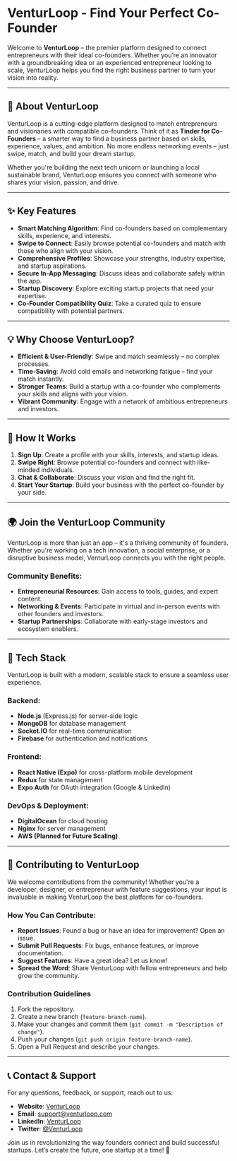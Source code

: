 # VenturLoop - Find Your Perfect Co-Founder

Welcome to **VenturLoop** – the premier platform designed to connect entrepreneurs with their ideal co-founders. Whether you’re an innovator with a groundbreaking idea or an experienced entrepreneur looking to scale, VenturLoop helps you find the right business partner to turn your vision into reality.

---

## 🚀 About VenturLoop

VenturLoop is a cutting-edge platform designed to match entrepreneurs and visionaries with compatible co-founders. Think of it as **Tinder for Co-Founders** – a smarter way to find a business partner based on skills, experience, values, and ambition. No more endless networking events – just swipe, match, and build your dream startup.

Whether you're building the next tech unicorn or launching a local sustainable brand, VenturLoop ensures you connect with someone who shares your vision, passion, and drive.

---

## ✨ Key Features

- **Smart Matching Algorithm**: Find co-founders based on complementary skills, experience, and interests.
- **Swipe to Connect**: Easily browse potential co-founders and match with those who align with your vision.
- **Comprehensive Profiles**: Showcase your strengths, industry expertise, and startup aspirations.
- **Secure In-App Messaging**: Discuss ideas and collaborate safely within the app.
- **Startup Discovery**: Explore exciting startup projects that need your expertise.
- **Co-Founder Compatibility Quiz**: Take a curated quiz to ensure compatibility with potential partners.

---

## 💡 Why Choose VenturLoop?

- **Efficient & User-Friendly**: Swipe and match seamlessly – no complex processes.
- **Time-Saving**: Avoid cold emails and networking fatigue – find your match instantly.
- **Stronger Teams**: Build a startup with a co-founder who complements your skills and aligns with your vision.
- **Vibrant Community**: Engage with a network of ambitious entrepreneurs and investors.

---

## 🎯 How It Works

1. **Sign Up**: Create a profile with your skills, interests, and startup ideas.
2. **Swipe Right**: Browse potential co-founders and connect with like-minded individuals.
3. **Chat & Collaborate**: Discuss your vision and find the right fit.
4. **Start Your Startup**: Build your business with the perfect co-founder by your side.

---

## 🌍 Join the VenturLoop Community

VenturLoop is more than just an app – it's a thriving community of founders. Whether you're working on a tech innovation, a social enterprise, or a disruptive business model, VenturLoop connects you with the right people.

### Community Benefits:
- **Entrepreneurial Resources**: Gain access to tools, guides, and expert content.
- **Networking & Events**: Participate in virtual and in-person events with other founders and investors.
- **Startup Partnerships**: Collaborate with early-stage investors and ecosystem enablers.

---

## 🔧 Tech Stack

VenturLoop is built with a modern, scalable stack to ensure a seamless user experience.

### Backend:
- **Node.js** (Express.js) for server-side logic
- **MongoDB** for database management
- **Socket.IO** for real-time communication
- **Firebase** for authentication and notifications

### Frontend:
- **React Native (Expo)** for cross-platform mobile development
- **Redux** for state management
- **Expo Auth** for OAuth integration (Google & LinkedIn)

### DevOps & Deployment:
- **DigitalOcean** for cloud hosting
- **Nginx** for server management
- **AWS (Planned for Future Scaling)**

---

## 🤝 Contributing to VenturLoop

We welcome contributions from the community! Whether you're a developer, designer, or entrepreneur with feature suggestions, your input is invaluable in making VenturLoop the best platform for co-founders.

### How You Can Contribute:
- **Report Issues**: Found a bug or have an idea for improvement? Open an issue.
- **Submit Pull Requests**: Fix bugs, enhance features, or improve documentation.
- **Suggest Features**: Have a great idea? Let us know!
- **Spread the Word**: Share VenturLoop with fellow entrepreneurs and help grow the community.

### Contribution Guidelines
1. Fork the repository.
2. Create a new branch (`feature-branch-name`).
3. Make your changes and commit them (`git commit -m "Description of change"`).
4. Push your changes (`git push origin feature-branch-name`).
5. Open a Pull Request and describe your changes.

---
## 📞 Contact & Support

For any questions, feedback, or support, reach out to us:
- **Website**: [VenturLoop](https://venturloop.com)
- **Email**: support@venturloop.com
- **LinkedIn**: [VenturLoop](https://www.linkedin.com/company/venturloop)
- **Twitter**: [@VenturLoop](https://twitter.com/VenturLoop)

Join us in revolutionizing the way founders connect and build successful startups. Let’s create the future, one startup at a time! 🚀


